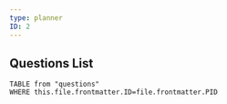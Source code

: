 ```yaml
---
type: planner
ID: 2
---
```


## Questions List
```dataview
TABLE from "questions"
WHERE this.file.frontmatter.ID=file.frontmatter.PID
```